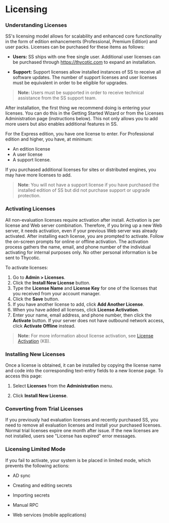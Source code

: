 [title]: # (Licensing)
[tags]: # (XXX)
[priority]: # (20)

# Licensing

### Understanding Licenses

SS's licensing model allows for scalability and enhanced core functionality in the form of edition enhancements (Professional, Premium Edition) and user packs. Licenses can be purchased for these items as follows:

- **Users:** SS ships with one free single user. Additional user licenses can be purchased through <https://thycotic.com> to expand an installation.

- **Support:** Support licenses allow installed instances of SS to receive all software updates. The number of support licenses and user licenses must be equivalent in order to be eligible for upgrades.

> **Note:** Users must be supported in order to receive technical assistance from the SS support team.

After installation, the first thing we recommend doing is entering your licenses. You can do this in the Getting Started Wizard or from the Licenses Administration page (instructions below). This not only allows you to add more users but also enables additional features in SS. 

For the Express edition, you have one license to enter. For Professional edition and higher, you have, at minimum:

- An edition license
- A user license
- A support license. 

If you purchased additional licenses for sites or distributed engines, you may have more licenses to add.

> **Note**:  You will not have a support license if you have purchased the installed edition of SS but did not purchase support or upgrade protection.

### Activating Licenses

All non-evaluation licenses require activation after install. Activation is per license and Web server combination. Therefore, if you bring up a new Web server, it needs activation, even if your previous Web server was already activated. After installing each license, you are prompted to activate. Follow the on-screen prompts for online or offline activation. The activation process gathers the name, email, and phone number of the individual activating for internal purposes only. No other personal information is be sent to Thycotic.

To activate licenses:

1. Go to **Admin \> Licenses**.
2. Click the **Install New License** button.
3. Type the **License Name** and **License Key** for one of the licenses that you received from your account manager.
4. Click the **Save** button.
5. If you have another license to add, click **Add Another License**.
6. When you have added all licenses, click **License Activation**.
7. Enter your name, email address, and phone number, then click the **Activate** button. If your server does not have outbound network access, click **Activate Offline** instead.

> **Note:**  For more information about license activation, see [License Activation](https://updates.thycotic.net/links.ashx?WhatIsActivation) (KB).

### Installing New Licenses

Once a license is obtained, it can be installed by copying the license name and code into the corresponding text-entry fields to a new license page. To access this page:

1. Select **Licenses** from the **Administration** menu.

2. Click **Install New License**.

### Converting from Trial Licenses

If you previously had evaluation licenses and recently purchased SS, you need to remove all evaluation licenses and install your purchased licenses. Normal trial licenses expire one month after issue. If the new licenses are not installed, users see "License has expired" error messages.

### Licensing Limited Mode

If you fail to activate, your system is be placed in limited mode, which prevents the following actions:

- AD sync

- Creating and editing secrets

- Importing secrets

- Manual RPC

- Web services (mobile applications)
